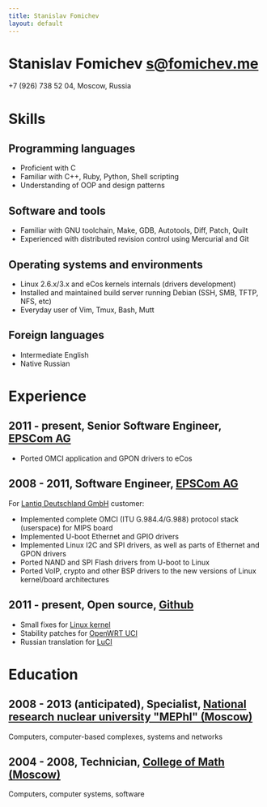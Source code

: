 ```yaml
---
title: Stanislav Fomichev
layout: default
---
```


# Stanislav Fomichev <s@fomichev.me>

+7 (926) 738 52 04, Moscow, Russia

# Skills

## Programming languages
* Proficient with C
* Familiar with C++, Ruby, Python, Shell scripting
* Understanding of OOP and design patterns

## Software and tools
* Familiar with GNU toolchain, Make, GDB, Autotools, Diff, Patch, Quilt
* Experienced with distributed revision control using Mercurial and Git

## Operating systems and environments
* Linux 2.6.x/3.x and eCos kernels internals (drivers development)
* Installed and maintained build server running Debian (SSH, SMB, TFTP, NFS, etc)
* Everyday user of Vim, Tmux, Bash, Mutt

## Foreign languages
* Intermediate English
* Native Russian

# Experience

## 2011 - present, Senior Software Engineer, [EPSCom AG](http://epscom.net)
* Ported OMCI application and GPON drivers to eCos

## 2008 - 2011, Software Engineer, [EPSCom AG](http://epscom.net)
For [Lantiq Deutschland GmbH](http://www.lantiq.com) customer:

* Implemented complete OMCI (ITU G.984.4/G.988) protocol stack (userspace) for MIPS board
* Implemented U-boot Ethernet and GPIO drivers
* Implemented Linux I2C and SPI drivers, as well as parts of Ethernet and GPON drivers
* Ported NAND and SPI Flash drivers from U-boot to Linux
* Ported VoIP, crypto and other BSP drivers to the new versions of Linux kernel/board architectures

## 2011 - present, Open source, [Github](http://github.com/fomichev)
* Small fixes for [Linux kernel](http://git.kernel.org/?p=linux\%2Fkernel\%2Fgit\%2Ftorvalds\%2Flinux.git\&a=search\&h=HEAD\&st=commit\&s=Stanislav+Fomichev)
* Stability patches for [OpenWRT UCI](http://nbd.name/gitweb.cgi?p=uci.git\&a=search\&h=HEAD\&st=commit\&s=Stanislav+Fomichev)
* Russian translation for [LuCI](http://i18n.luci.subsignal.org/pootle/ru/)

# Education
## 2008 - 2013 (anticipated), Specialist, [National research nuclear university "MEPhI" (Moscow)](http://mephi.ru)
Computers, computer-based complexes, systems and networks

## 2004 - 2008, Technician, [College of Math (Moscow)](http://mathcollege.ru)
Computers, computer systems, software
